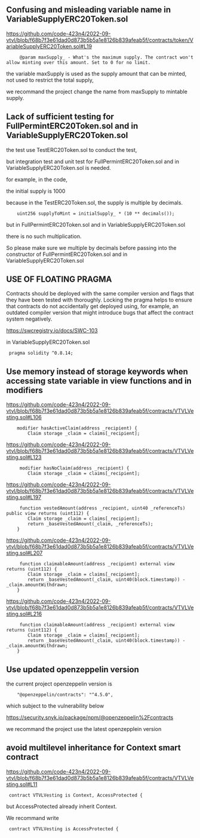 ## Confusing and misleading variable name in VariableSupplyERC20Token.sol

https://github.com/code-423n4/2022-09-vtvl/blob/f68b7f3e61dad0d873b5b5a1e8126b839afeab5f/contracts/token/VariableSupplyERC20Token.sol#L19

```
     @param maxSupply_ - What's the maximum supply. The contract won't allow minting over this amount. Set to 0 for no limit.
```

the variable maxSupply is used as the supply amount that can be minted, not used to restrict the total supply,

we recommand the project change the name from maxSupply to mintable supply.


## Lack of sufficient testing for FullPermintERC20Token.sol and in VariableSupplyERC20Token.sol

the test use TestERC20Token.sol to conduct the test,

but integration test and unit test for FullPermintERC20Token.sol and in VariableSupplyERC20Token.sol is needed.

for example, in the code, 

the initial supply is 1000

because in the TestERC20Token.sol, the supply is multiple by decimals.

```
    uint256 supplyToMint = initialSupply_ * (10 ** decimals());
```

but in FullPermintERC20Token.sol and in VariableSupplyERC20Token.sol

there is no such multiplication. 

So please make sure we multiple by decimals before passing 
into the constructor of FullPermintERC20Token.sol and in VariableSupplyERC20Token.sol

## USE OF FLOATING PRAGMA

Contracts should be deployed with the same compiler version and flags that they have been tested with thoroughly. Locking the pragma helps to ensure that contracts do not accidentally get deployed using, for example, an outdated compiler version that might introduce bugs that affect the contract system negatively.

https://swcregistry.io/docs/SWC-103

in VariableSupplyERC20Token.sol

```
 pragma solidity ^0.8.14;
```

## Use memory instead of storage keywords when accessing state variable in view functions and in modifiers

https://github.com/code-423n4/2022-09-vtvl/blob/f68b7f3e61dad0d873b5b5a1e8126b839afeab5f/contracts/VTVLVesting.sol#L106

```
    modifier hasActiveClaim(address _recipient) {
        Claim storage _claim = claims[_recipient];
```

https://github.com/code-423n4/2022-09-vtvl/blob/f68b7f3e61dad0d873b5b5a1e8126b839afeab5f/contracts/VTVLVesting.sol#L123

```
     modifier hasNoClaim(address _recipient) {
        Claim storage _claim = claims[_recipient];
```

https://github.com/code-423n4/2022-09-vtvl/blob/f68b7f3e61dad0d873b5b5a1e8126b839afeab5f/contracts/VTVLVesting.sol#L197

```
     function vestedAmount(address _recipient, uint40 _referenceTs) public view returns (uint112) {
        Claim storage _claim = claims[_recipient];
        return _baseVestedAmount(_claim, _referenceTs);
    }
```

https://github.com/code-423n4/2022-09-vtvl/blob/f68b7f3e61dad0d873b5b5a1e8126b839afeab5f/contracts/VTVLVesting.sol#L207

```
     function claimableAmount(address _recipient) external view returns (uint112) {
        Claim storage _claim = claims[_recipient];
        return _baseVestedAmount(_claim, uint40(block.timestamp)) - _claim.amountWithdrawn;
    }
```

https://github.com/code-423n4/2022-09-vtvl/blob/f68b7f3e61dad0d873b5b5a1e8126b839afeab5f/contracts/VTVLVesting.sol#L216

```
     function claimableAmount(address _recipient) external view returns (uint112) {
        Claim storage _claim = claims[_recipient];
        return _baseVestedAmount(_claim, uint40(block.timestamp)) - _claim.amountWithdrawn;
    }
```

## Use updated openzeppelin version

the current project openzeppelin version is 

```
    "@openzeppelin/contracts": "^4.5.0",
```

which subject to the vulnerability below

https://security.snyk.io/package/npm/@openzeppelin%2Fcontracts

we recommand the project use the latest openzepplein version

## avoid multilevel inheritance for Context smart contract

https://github.com/code-423n4/2022-09-vtvl/blob/f68b7f3e61dad0d873b5b5a1e8126b839afeab5f/contracts/VTVLVesting.sol#L11

```
 contract VTVLVesting is Context, AccessProtected {
```

but AccessProtected already inherit Context.

We recommand write

```
 contract VTVLVesting is AccessProtected {
```